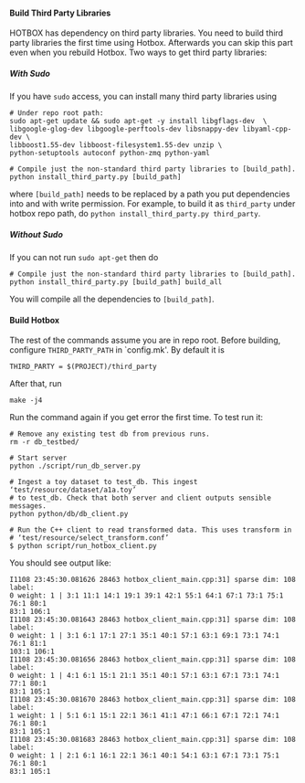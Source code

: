 #### Build Third Party Libraries
HOTBOX has dependency on third party libraries. You need to build third party
libraries the first time using Hotbox. Afterwards you can skip this part even
when you rebuild Hotbox. Two ways to get third party libraries:

##### With Sudo
If you have `sudo` access, you can install many third party libraries using
```
# Under repo root path:
sudo apt-get update && sudo apt-get -y install libgflags-dev  \
libgoogle-glog-dev libgoogle-perftools-dev libsnappy-dev libyaml-cpp-dev \
libboost1.55-dev libboost-filesystem1.55-dev unzip \
python-setuptools autoconf python-zmq python-yaml

# Compile just the non-standard third party libraries to [build_path].
python install_third_party.py [build_path]
```
where `[build_path]` needs to be replaced by a path you put dependencies into
and with write permission. For example, to build it as `third_party` under
hotbox repo path, do `python install_third_party.py third_party`.

##### Without Sudo
If you can not run `sudo apt-get` then do
```
# Compile just the non-standard third party libraries to [build_path].
python install_third_party.py [build_path] build_all
```
You will compile all the dependencies to `[build_path]`.


#### Build Hotbox
The rest of the commands assume you are in repo root. Before building,
configure `THIRD_PARTY_PATH` in `config.mk'. By default it is
```
THIRD_PARTY = $(PROJECT)/third_party
```
After that, run
```
make -j4
```
Run the command again if you get error the first time. To test run it:
```
# Remove any existing test db from previous runs.
rm -r db_testbed/

# Start server
python ./script/run_db_server.py

# Ingest a toy dataset to test_db. This ingest ‘test/resource/dataset/a1a.toy’
# to test_db. Check that both server and client outputs sensible messages.
python python/db/db_client.py

# Run the C++ client to read transformed data. This uses transform in
# ‘test/resource/select_transform.conf’
$ python script/run_hotbox_client.py
```
You should see output like:
```
I1108 23:45:30.081626 28463 hotbox_client_main.cpp:31] sparse dim: 108 label:
0 weight: 1 | 3:1 11:1 14:1 19:1 39:1 42:1 55:1 64:1 67:1 73:1 75:1 76:1 80:1
83:1 106:1
I1108 23:45:30.081643 28463 hotbox_client_main.cpp:31] sparse dim: 108 label:
0 weight: 1 | 3:1 6:1 17:1 27:1 35:1 40:1 57:1 63:1 69:1 73:1 74:1 76:1 81:1
103:1 106:1
I1108 23:45:30.081656 28463 hotbox_client_main.cpp:31] sparse dim: 108 label:
0 weight: 1 | 4:1 6:1 15:1 21:1 35:1 40:1 57:1 63:1 67:1 73:1 74:1 77:1 80:1
83:1 105:1
I1108 23:45:30.081670 28463 hotbox_client_main.cpp:31] sparse dim: 108 label:
1 weight: 1 | 5:1 6:1 15:1 22:1 36:1 41:1 47:1 66:1 67:1 72:1 74:1 76:1 80:1
83:1 105:1
I1108 23:45:30.081683 28463 hotbox_client_main.cpp:31] sparse dim: 108 label:
0 weight: 1 | 2:1 6:1 16:1 22:1 36:1 40:1 54:1 63:1 67:1 73:1 75:1 76:1 80:1
83:1 105:1
```
